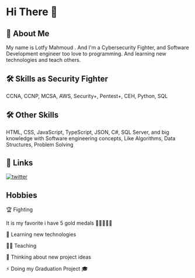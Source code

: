 # Hi There 👋

## 🚀 About Me
My name is Lotfy Mahmoud . And I'm a Cybersecurity Fighter, and Software Development engineer too love to programming. And learning new technologies and teach others.

## 🛠 Skills as Security Fighter
CCNA, CCNP, MCSA, AWS, Security+, Pentest+, CEH, Python, SQL

## 🛠 Other Skills
HTML, CSS, JavaScript, TypeScript, JSON, C#, SQL Server, and big knowledge with Software engineering concepts, Like Algorithms, Data Structures, Problem Solving

## 🔗 Links
[![twitter](https://img.shields.io/badge/twitter-1DA1F2?style=for-the-badge&logo=twitter&logoColor=white)](https://twitter.com/LotfyMahmoudYa)


## Hobbies

🏆 Fighting

It is my favorite i have 5 gold medals 🥇🥇🥇🥇🥇 


🧠 Learning new technologies

👨‍🎓 Teaching

🤔 Thinking about new project ideas

⚡️ Doing my Graduation Project 🎓


